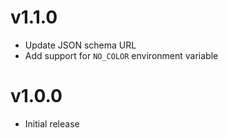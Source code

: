 # v1.1.0
- Update JSON schema URL
- Add support for `NO_COLOR` environment variable

# v1.0.0
- Initial release
